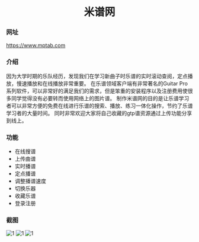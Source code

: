 <h1 align="center">米谱网</h1>

### 网址
https://www.mptab.com

### 介绍
因为大学时期的乐队经历，发现我们在学习新曲子时乐谱的实时滚动查阅，定点播放，慢速播放和在线播放非常重要。
在乐谱领域客户端有非常著名的Guitar Pro系列软件，可以非常好的满足我们的需求，但是笨重的安装程序以及注册费用使很多同学觉得没有必要转而使用网络上的图片谱。
制作米谱网的目的是让乐谱学习者可以非常方便的免费在线进行乐谱的搜索、播放、练习一体化操作，节约了乐谱学习者的大量时间。
同时非常欢迎大家将自己收藏的gtp谱资源通过上传功能分享到线上。

### 功能
- 在线搜谱
- 上传曲谱
- 实时播谱
- 定点播谱
- 调整播谱速度
- 切换乐器
- 收藏乐谱
- 登录注册

### 截图
![1](https://ricardocao-biker.github.io/IMGS/mp1.jpg)
![1](https://ricardocao-biker.github.io/IMGS/mp2.jpg)
![1](https://ricardocao-biker.github.io/IMGS/mp3.jpg)
